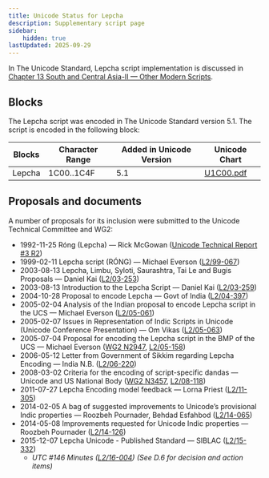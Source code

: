 ```yaml
---
title: Unicode Status for Lepcha
description: Supplementary script page
sidebar:
    hidden: true
lastUpdated: 2025-09-29
---
```


In The Unicode Standard, Lepcha script implementation is discussed in [Chapter 13 South and Central Asia-II — Other Modern Scripts](https://www.unicode.org/versions/latest/core-spec/chapter-13/#G27253).

## Blocks

The Lepcha script was encoded in The Unicode Standard version 5.1. The script is encoded in the following block:

| Blocks | Character Range | Added in Unicode Version | Unicode Chart |
| ------ | --------------- | ------------------------ | ------------- |
| Lepcha | 1C00..1C4F | 5.1 | [U1C00.pdf](http://www.unicode.org/charts/PDF/U1C00.pdf) |

## Proposals and documents

A number of proposals for its inclusion were submitted to the Unicode Technical Committee and WG2:
- 1992-11-25 Róng (Lepcha) — Rick McGowan ([Unicode Technical Report #3 R2](http://www.unicode.org/reports/tr3-2/))
- 1999-02-11 Lepcha script (RÓNG) — Michael Everson ([L2/99-067](http://www.unicode.org/L2/L1999/rong.pdf))
- 2003-08-13 Lepcha, Limbu, Syloti, Saurashtra, Tai Le and Bugis Proposals — Daniel Kai ([L2/03-253](http://www.unicode.org/cgi-bin/GetMatchingDocs.pl?L2/03-253))
- 2003-08-13 Introduction to the Lepcha Script — Daniel Kai ([L2/03-259](http://www.unicode.org/cgi-bin/GetMatchingDocs.pl?L2/03-259))
- 2004-10-28 Proposal to encode Lepcha — Govt of India ([L2/04-397](http://www.unicode.org/cgi-bin/GetMatchingDocs.pl?L2/04-397))
- 2005-02-04 Analysis of the Indian proposal to encode Lepcha script in the UCS — Michael Everson ([L2/05-061](http://www.unicode.org/cgi-bin/GetMatchingDocs.pl?L2/05-061))
- 2005-02-07 Issues in Representation of Indic Scripts in Unicode (Unicode Conference Presentation) — Om Vikas ([L2/05-063](http://www.unicode.org/cgi-bin/GetMatchingDocs.pl?L2/05-063))
- 2005-07-04 Proposal for encoding the Lepcha script in the BMP of the UCS — Michael Everson ([WG2 N2947](https://www.unicode.org/wg2/docs/n2947.pdf), [L2/05-158](http://www.unicode.org/cgi-bin/GetMatchingDocs.pl?L2/05-158))
- 2006-05-12 Letter from Government of Sikkim regarding Lepcha Encoding — India N.B. ([L2/06-220](http://www.unicode.org/cgi-bin/GetMatchingDocs.pl?L2/06-220))
- 2008-03-02 Criteria for the encoding of script-specific dandas — Unicode and US National Body ([WG2 N3457](https://www.unicode.org/wg2/docs/n3457.pdf), [L2/08-118](http://www.unicode.org/cgi-bin/GetMatchingDocs.pl?L2/08-118))
- 2011-07-27 Lepcha Encoding model feedback — Lorna Priest ([L2/11-305](http://www.unicode.org/cgi-bin/GetMatchingDocs.pl?L2/11-305))
- 2014-02-05 A bag of suggested improvements to Unicode’s provisional Indic properties — Roozbeh Pournader, Behdad Esfahbod ([L2/14-065](http://www.unicode.org/cgi-bin/GetMatchingDocs.pl?L2/14-065))
- 2014-05-08 Improvements requested for Unicode Indic properties — Roozbeh Pournader ([L2/14-126](http://www.unicode.org/cgi-bin/GetMatchingDocs.pl?L2/14-126))
- 2015-12-07 Lepcha Unicode - Published Standard — SIBLAC ([L2/15-332](http://www.unicode.org/cgi-bin/GetMatchingDocs.pl?L2/15-332))
  - _UTC #146 Minutes ([L2/16-004](http://www.unicode.org/cgi-bin/GetMatchingDocs.pl?L2/16-004)) (See D.6 for decision and action items)_
